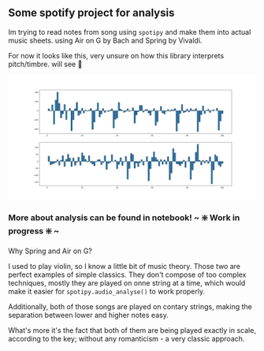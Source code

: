 ## Some spotify project for analysis

Im trying to read notes from song using `spotipy` and make them into actual music sheets.
using Air on G by Bach and Spring by Vivaldi.

For now it looks like this, very unsure on how this library interprets pitch/timbre. will see :shrug:

![graph](air.png)


### More about analysis can be found in notebook! ~ :sparkle: Work in progress :sparkle: ~

Why Spring and Air on G?

I used to play violin, so I know a little bit of music theory. Those two are perfect examples of simple classics. They don't compose of too complex techniques, mostly they are played on onne string at a time, which would make it easier for `spotipy.audio_analyse()` to work properly.

Additionally, both of those songs are played on contary strings, making the separation between lower and higher notes easy.

What's more it's the fact that both of them are being played exactly in scale, according to the key; without any romanticism - a very classic approach.